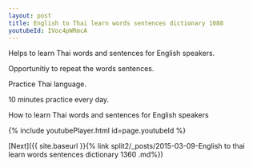 ```yaml
---
layout: post
title: English to Thai learn words sentences dictionary 1088 
youtubeId: IVoc4pWRmcA
---
```

 
 
Helps to learn Thai words and sentences for English speakers.

Opportunitiy to repeat the words sentences. 

Practice Thai language. 
 
10 minutes practice every day. 
 
How to learn Thai words and sentences for English speakers 
 
{% include youtubePlayer.html id=page.youtubeId %}
 
 
[Next]({{ site.baseurl }}{% link  split2/_posts/2015-03-09-English to thai learn words sentences dictionary 1360 .md%})
 
